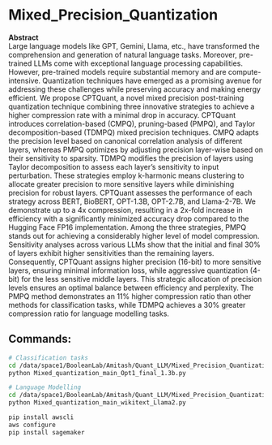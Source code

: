 # Mixed_Precision_Quantization

**Abstract**  
Large language models like GPT, Gemini, Llama, etc., have transformed the comprehension and generation of natural language tasks. Moreover, pre-trained LLMs come with exceptional language processing capabilities. However, pre-trained models require substantial memory and are compute-intensive. Quantization techniques have emerged as a promising avenue for addressing these challenges while preserving accuracy and making energy efficient. We propose CPTQuant, a novel mixed precision post-training quantization technique combining three innovative strategies to achieve a higher compression rate with a minimal drop in accuracy. CPTQuant introduces correlation-based (CMPQ), pruning-based (PMPQ), and Taylor decomposition-based (TDMPQ) mixed precision techniques. CMPQ adapts the precision level based on canonical correlation analysis of different layers, whereas PMPQ optimizes by adjusting precision layer-wise based on their sensitivity to sparsity. TDMPQ modifies the precision of layers using Taylor decomposition to assess each layer’s sensitivity to input perturbation. These strategies employ k-harmonic means clustering to allocate greater precision to more sensitive layers while diminishing precision for robust layers. CPTQuant assesses the performance of each strategy across BERT, BioBERT, OPT-1.3B, OPT-2.7B, and Llama-2-7B. We demonstrate up to a 4x compression, resulting in a 2x-fold increase in efficiency with a significantly minimized accuracy drop compared to the Hugging Face FP16 implementation. Among the three strategies, PMPQ stands out for achieving a considerably higher level of model compression. Sensitivity analyses across various LLMs show that the initial and final 30% of layers exhibit higher sensitivities than the remaining layers. Consequently, CPTQuant assigns higher precision (16-bit) to more sensitive layers, ensuring minimal information loss, while aggressive quantization (4-bit) for the less sensitive middle layers. This strategic allocation of precision levels ensures an optimal balance between efficiency and perplexity. The PMPQ method demonstrates an 11% higher compression ratio than other methods for classification tasks, while TDMPQ achieves a 30% greater compression ratio for language modelling tasks.

## Commands:

```bash
# Classification tasks
cd /data/space1/BooleanLab/Amitash/Quant_LLM/Mixed_Precision_Quantization/src/Classification_tasks
python Mixed_quantization_main_Opt1_final_1.3b.py

# Language Modelling
cd /data/space1/BooleanLab/Amitash/Quant_LLM/Mixed_Precision_Quantization/src/Language_Modelling
python Mixed_quantization_main_wikitext_Llama2.py

pip install awscli
aws configure
pip install sagemaker



